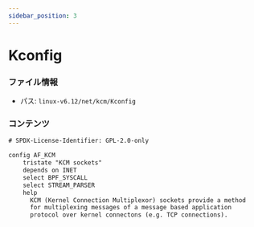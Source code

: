 ```yaml
---
sidebar_position: 3
---
```

# Kconfig

### ファイル情報

- パス: `linux-v6.12/net/kcm/Kconfig`

### コンテンツ

```txt
# SPDX-License-Identifier: GPL-2.0-only

config AF_KCM
	tristate "KCM sockets"
	depends on INET
	select BPF_SYSCALL
	select STREAM_PARSER
	help
	  KCM (Kernel Connection Multiplexor) sockets provide a method
	  for multiplexing messages of a message based application
	  protocol over kernel connectons (e.g. TCP connections).

```
